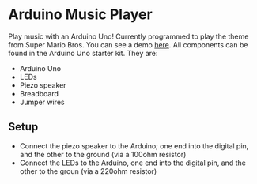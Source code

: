 # Arduino Music Player

Play music with an Arduino Uno! Currently programmed to play the theme from Super Mario Bros. You can see a demo [here](https://youtu.be/cIcVx7mDaaE). 
All components can be found in the Arduino Uno starter kit. They are:

- Arduino Uno
- LEDs
- Piezo speaker
- Breadboard
- Jumper wires

## Setup

- Connect the piezo speaker to the Arduino; one end into the digital pin, and the other to the ground (via a 100ohm resistor)
- Connect the LEDs to the Arduino, one end into the digital pin, and the other to the groun (via a 220ohm resistor)
